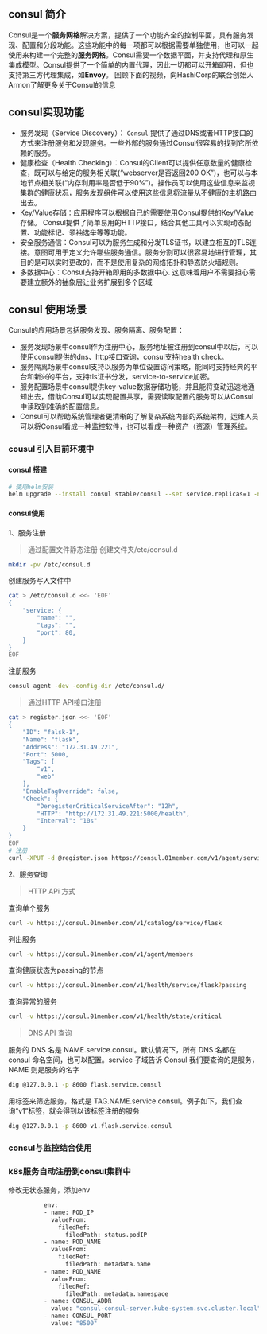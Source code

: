 ## consul 简介
Consul是一个**服务网格**解决方案，提供了一个功能齐全的控制平面，具有服务发现、配置和分段功能。这些功能中的每一项都可以根据需要单独使用，也可以一起使用来构建一个完整的**服务网格**。Consul需要一个数据平面，并支持代理和原生集成模型。Consul提供了一个简单的内置代理，因此一切都可以开箱即用，但也支持第三方代理集成，如**Envoy**。 回顾下面的视频，向HashiCorp的联合创始人Armon了解更多关于Consul的信息

## consul实现功能
- 服务发现（Service Discovery）： `Consul` 提供了通过DNS或者HTTP接口的方式来注册服务和发现服务。一些外部的服务通过Consul很容易的找到它所依赖的服务。
- 健康检查（Health Checking）：Consul的Client可以提供任意数量的健康检查，既可以与给定的服务相关联(“webserver是否返回200 OK”)，也可以与本地节点相关联(“内存利用率是否低于90%”)。操作员可以使用这些信息来监视集群的健康状况，服务发现组件可以使用这些信息将流量从不健康的主机路由出去。
- Key/Value存储：应用程序可以根据自己的需要使用Consul提供的Key/Value存储。 Consul提供了简单易用的HTTP接口，结合其他工具可以实现动态配置、功能标记、领袖选举等等功能。
- 安全服务通信：Consul可以为服务生成和分发TLS证书，以建立相互的TLS连接。意图可用于定义允许哪些服务通信。服务分割可以很容易地进行管理，其目的是可以实时更改的，而不是使用复杂的网络拓扑和静态防火墙规则。
- 多数据中心：Consul支持开箱即用的多数据中心. 这意味着用户不需要担心需要建立额外的抽象层让业务扩展到多个区域

## consul 使用场景
Consul的应用场景包括服务发现、服务隔离、服务配置：

- 服务发现场景中consul作为注册中心，服务地址被注册到consul中以后，可以使用consul提供的dns、http接口查询，consul支持health check。
- 服务隔离场景中consul支持以服务为单位设置访问策略，能同时支持经典的平台和新兴的平台，支持tls证书分发，service-to-service加密。
- 服务配置场景中consul提供key-value数据存储功能，并且能将变动迅速地通知出去，借助Consul可以实现配置共享，需要读取配置的服务可以从Consul中读取到准确的配置信息。
- Consul可以帮助系统管理者更清晰的了解复杂系统内部的系统架构，运维人员可以将Consul看成一种监控软件，也可以看成一种资产（资源）管理系统。

### cousul 引入目前环境中


#### consul 搭建
```bash
# 使用helm安装
helm upgrade --install consul stable/consul --set service.replicas=1 -n kube-system --debug 
```

#### consul使用

1、服务注册
> 通过配置文件静态注册
创建文件夹/etc/consul.d
```bash
mkdir -pv /etc/consul.d
```
创建服务写入文件中
```bash
cat > /etc/consul.d <<- 'EOF'
{
    "service: {
        "name": "",
        "tags": "",
        "port": 80,
    }
}
EOF
```
注册服务
```bash
consul agent -dev -config-dir /etc/consul.d/
```
> 通过HTTP API接口注册
```bash
cat > register.json <<- 'EOF'
{
    "ID": "falsk-1",
    "Name": "flask",
    "Address": "172.31.49.221",
    "Port": 5000,
    "Tags": [
        "v1",
        "web"
    ],
    "EnableTagOverride": false,
    "Check": {
        "DeregisterCriticalServiceAfter": "12h",
        "HTTP": "http://172.31.49.221:5000/health",
        "Interval": "10s"
    }
}
EOF
# 注册
curl -XPUT -d @register.json https://consul.01member.com/v1/agent/service/register
```
2、服务查询
> HTTP APi 方式

查询单个服务
```bash
curl -v https://consul.01member.com/v1/catalog/service/flask
```
列出服务
```bash
curl -v https://consul.01member.com/v1/agent/members
```
查询健康状态为passing的节点
```bash
curl -v https://consul.01member.com/v1/health/service/flask?passing
```

查询异常的服务
```bash
curl -v https://consul.01member.com/v1/health/state/critical
```

> DNS API 查询

服务的 DNS 名是 NAME.service.consul。默认情况下，所有 DNS 名都在 consul 命名空间，也可以配置。service 子域告诉 Consul 我们要查询的是服务，NAME 则是服务的名字

```bash
dig @127.0.0.1 -p 8600 flask.service.consul
```

用标签来筛选服务，格式是 TAG.NAME.service.consul。例子如下，我们查询“v1”标签，就会得到以该标签注册的服务

```bash
dig @127.0.0.1 -p 8600 v1.flask.service.consul 
```

### consul与监控结合使用

### k8s服务自动注册到consul集群中
修改无状态服务，添加env
```bash
          env:
          - name: POD_IP
            valueFrom:
              filedRef:
                filedPath: status.podIP
          - name: POD_NAME
            valueFrom:
              filedRef:
                filedPath: metadata.name
          - name: POD_NAME
            valueFrom:
              filedRef:
                filedPath: metadata.namespace
          - name: CONSUL_ADDR
            value: "consul-consul-server.kube-system.svc.cluster.local"
          - name: CONSUL_PORT
            value: "8500"
``` 